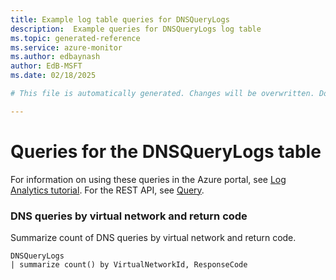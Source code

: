 ```yaml
---
title: Example log table queries for DNSQueryLogs
description:  Example queries for DNSQueryLogs log table
ms.topic: generated-reference
ms.service: azure-monitor
ms.author: edbaynash
author: EdB-MSFT
ms.date: 02/18/2025

# This file is automatically generated. Changes will be overwritten. Do not change this file directly. 

---
```


# Queries for the DNSQueryLogs table

For information on using these queries in the Azure portal, see [Log Analytics tutorial](/azure/azure-monitor/logs/log-analytics-tutorial). For the REST API, see [Query](/rest/api/loganalytics/query).


### DNS queries by virtual network and return code  


Summarize count of DNS queries by virtual network and return code.  

```query
DNSQueryLogs
| summarize count() by VirtualNetworkId, ResponseCode
```

